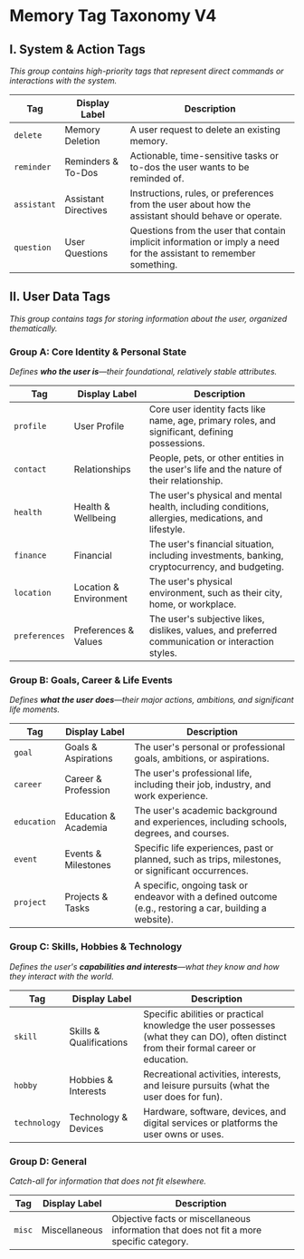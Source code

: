 # Memory Tag Taxonomy V4

## I. System & Action Tags
*This group contains high-priority tags that represent direct commands or interactions with the system.*

| Tag        | Display Label        | Description                                                                  |
|------------|----------------------|------------------------------------------------------------------------------|
| `delete`   | Memory Deletion      | A user request to delete an existing memory.                                 |
| `reminder` | Reminders & To-Dos   | Actionable, time-sensitive tasks or to-dos the user wants to be reminded of. |
| `assistant`| Assistant Directives | Instructions, rules, or preferences from the user about how the assistant should behave or operate. |
| `question` | User Questions       | Questions from the user that contain implicit information or imply a need for the assistant to remember something. |

## II. User Data Tags
*This group contains tags for storing information about the user, organized thematically.*

### Group A: Core Identity & Personal State
*Defines **who the user is**—their foundational, relatively stable attributes.*

| Tag           | Display Label          | Description                                                                     |
|---------------|------------------------|---------------------------------------------------------------------------------|
| `profile`     | User Profile           | Core user identity facts like name, age, primary roles, and significant, defining possessions. |
| `contact`     | Relationships          | People, pets, or other entities in the user's life and the nature of their relationship. |
| `health`      | Health & Wellbeing     | The user's physical and mental health, including conditions, allergies, medications, and lifestyle. |
| `finance`     | Financial              | The user's financial situation, including investments, banking, cryptocurrency, and budgeting. |
| `location`    | Location & Environment | The user's physical environment, such as their city, home, or workplace. |
| `preferences` | Preferences & Values   | The user's subjective likes, dislikes, values, and preferred communication or interaction styles. |

### Group B: Goals, Career & Life Events
*Defines **what the user does**—their major actions, ambitions, and significant life moments.*

| Tag         | Display Label          | Description                                                                    |
|-------------|------------------------|--------------------------------------------------------------------------------|
| `goal`      | Goals & Aspirations    | The user's personal or professional goals, ambitions, or aspirations. |
| `career`    | Career & Profession    | The user's professional life, including their job, industry, and work experience. |
| `education` | Education & Academia   | The user's academic background and experiences, including schools, degrees, and courses. |
| `event`     | Events & Milestones    | Specific life experiences, past or planned, such as trips, milestones, or significant occurrences. |
| `project`   | Projects & Tasks       | A specific, ongoing task or endeavor with a defined outcome (e.g., restoring a car, building a website). |

### Group C: Skills, Hobbies & Technology
*Defines the user's **capabilities and interests**—what they know and how they interact with the world.*

| Tag          | Display Label             | Description                                                                                |
|--------------|---------------------------|--------------------------------------------------------------------------------------------|
| `skill`      | Skills & Qualifications   | Specific abilities or practical knowledge the user possesses (what they can DO), often distinct from their formal career or education. |
| `hobby`      | Hobbies & Interests       | Recreational activities, interests, and leisure pursuits (what the user does for fun). |
| `technology` | Technology & Devices      | Hardware, software, devices, and digital services or platforms the user owns or uses. |

### Group D: General
*Catch-all for information that does not fit elsewhere.*

| Tag    | Display Label   | Description                                                           |
|--------|-----------------|-----------------------------------------------------------------------|
| `misc` | Miscellaneous   | Objective facts or miscellaneous information that does not fit a more specific category. |
